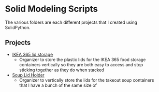 # Solid Modeling Scripts
The various folders are each different projects that I created using SolidPython.

## Projects
* [IKEA 365 lid storage](ikea365LidStorage/README.md)
  * Organizer to store the plastic lids for the IKEA 365 food storage containers vertically so they are both easy to access and stop sticking together as they do when stacked
* [Soup Lid Holder](soupContainerLidStorage/README.md)
  * Organizer to vertically store the lids for the takeout soup containers that I have a bunch of the same size of
